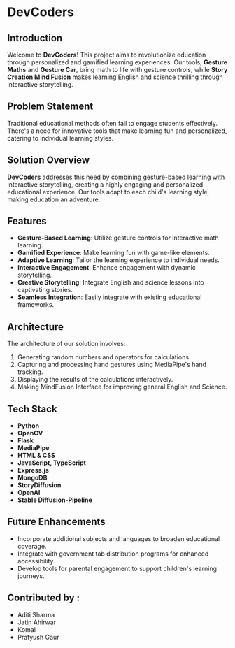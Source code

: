 # DevCoders
## Introduction
Welcome to **DevCoders**! This project aims to revolutionize education through personalized and gamified learning experiences. Our tools, **Gesture Maths** and **Gesture Car**, bring math to life with gesture controls, while **Story Creation Mind Fusion** makes learning English and science thrilling through interactive storytelling.

## Problem Statement
Traditional educational methods often fail to engage students effectively. There's a need for innovative tools that make learning fun and personalized, catering to individual learning styles.

## Solution Overview
**DevCoders** addresses this need by combining gesture-based learning with interactive storytelling, creating a highly engaging and personalized educational experience. Our tools adapt to each child's learning style, making education an adventure.

## Features
- **Gesture-Based Learning**: Utilize gesture controls for interactive math learning.
- **Gamified Experience**: Make learning fun with game-like elements.
- **Adaptive Learning**: Tailor the learning experience to individual needs.
- **Interactive Engagement**: Enhance engagement with dynamic storytelling.
- **Creative Storytelling**: Integrate English and science lessons into captivating stories.
- **Seamless Integration**: Easily integrate with existing educational frameworks.

## Architecture
The architecture of our solution involves:
1. Generating random numbers and operators for calculations.
2. Capturing and processing hand gestures using MediaPipe's hand tracking.
3. Displaying the results of the calculations interactively.
4. Making MindFusion Interface for improving general English and Science. 

## Tech Stack
- **Python**
- **OpenCV**
- **Flask**
- **MediaPipe**
- **HTML & CSS**
- **JavaScript, TypeScript**
- **Express.js**
- **MongoDB**
- **StoryDiffusion**
- **OpenAI**
- **Stable Diffusion-Pipeline**

## Future Enhancements
- Incorporate additional subjects and languages to broaden educational coverage.
- Integrate with government tab distribution programs for enhanced accessibility.
- Develop tools for parental engagement to support children's learning journeys.

## Contributed by :
- Aditi Sharma
- Jatin Ahirwar
- Komal
- Pratyush Gaur
